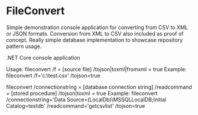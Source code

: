 # FileConvert

Simple demonstration console application for converting from CSV to XML or JSON formats.  Conversion from XML to CSV also included as proof of concept.  Really simple database implementation to showcase repository pattern usage.

.NET Core console application


Usage:
fileconvert /f = [source file] /tojson|toxml|fromxml = true
Example: fileconvert /f='c:\test.csv' /tojson=true

fileconvert /connectionstring = [database connection string] /readcommand = [stored procedure] /tojson|toxml = true
Example: fileconvert /connectionstring='Data Source=(LocalDb)\MSSQLLocalDB;Initial Catalog=testdb' /readcommand='getcsvlist' /tojson=true
